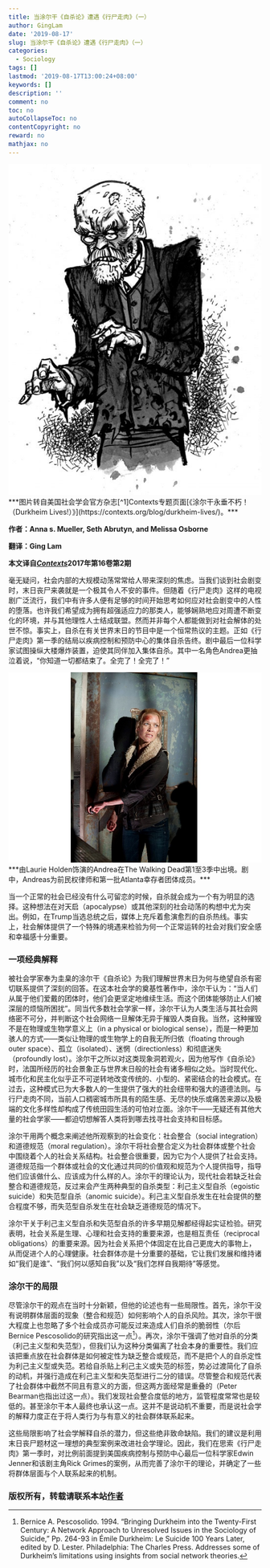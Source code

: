 ```yaml
---
title: 当涂尔干《自杀论》遭遇《行尸走肉》（一）
author: GingLam
date: '2019-08-17'
slug: 当涂尔干《自杀论》遭遇《行尸走肉》（一）
categories:
  - Sociology
tags: []
lastmod: '2019-08-17T13:00:24+08:00'
keywords: []
description: ''
comment: no
toc: no
autoCollapseToc: no
contentCopyright: no
reward: no
mathjax: no
---
```

<div align=center><img src="https://raw.githubusercontent.com/GingLam/Storage/master/zombie9.3-519x680.jpeg"></div>
<div align=center>
</div>
***图片转自美国社会学会官方杂志[^1]Contexts专题页面[《涂尔干永垂不朽！（Durkheim Lives!）》](https://contexts.org/blog/durkheim-lives/)。***

**作者：Anna s. Mueller, Seth Abrutyn, and Melissa Osborne**

**翻译：Ging Lam**

**本文译自[*Contexts*](https://journals.sagepub.com/doi/full/10.1177/1536504217714260)2017年第16卷第2期**

毫无疑问，社会内部的大规模动荡常常给人带来深刻的焦虑。当我们谈到社会剧变时，末日丧尸来袭就是一个极其令人不安的事件。但随着《行尸走肉》这样的电视剧广泛流行，我们中有许多人便有足够的时间开始思考如何应对社会剧变中的人性的堕落。也许我们希望成为拥有超强适应力的那类人，能够娴熟地应对周遭不断变化的环境，并与其他理性人士结成联盟。然而并非每个人都能做到对社会解体的处世不惊。事实上，自杀在有关世界末日的节目中是一个恒常热议的主题。正如《行尸走肉》第一季的结局以疾病控制和预防中心的集体自杀告终。剧中最后一位科学家试图操纵大楼爆炸装置，迫使其同伴加入集体自杀。其中一名角色Andrea更抽泣着说，“你知道一切都结束了。全完了！全完了！”

<!--more-->

<div align=center><img src="https://raw.githubusercontent.com/GingLam/Storage/master/Andrea.jpeg"></div>
<div align=center>
</div>
***由Laurie Holden饰演的Andrea在The Walking Dead第1至3季中出境。剧中，Andreas为前民权律师和第一批Atlanta幸存者团体成员。***

当一个正常的社会已经没有什么可留恋的时候，自杀就会成为一个有为明显的选择。这种想法在对天启（apocalypse）或其他深刻的社会动荡的构想中尤为突出。例如，在Trump当选总统之后，媒体上充斥着愈演愈烈的自杀热线。事实上，社会解体提供了一个特殊的境遇来检验为何一个正常运转的社会对我们安全感和幸福感十分重要。

### 一项经典解释

被社会学家奉为圭臬的涂尔干《自杀论》为我们理解世界末日为何与绝望自杀有密切联系提供了深刻的回答。在这本社会学的奠基性著作中，涂尔干认为：“当人们从属于他们爱戴的团体时，他们会更坚定地维续生活。而这个团体能够防止人们被深层的烦恼所困扰”。同当代多数社会学家一样，涂尔干认为人类生活与其社会网络密不可分，并判断这个社会网络一旦解体无异于摧毁人类自我。当然，这种摧毁不是在物理或生物学意义上（in a physical or biological sense），而是一种更加骇人的方式——类似让物理的或生物学上的自我无所归依（floating through outer space）、孤立（isolated）、迷惘（directionless）和彻底迷失（profoundly lost）。涂尔干之所以对这类现象洞若观火，因为他写作《自杀论》时，法国所经历的社会景象正与世界末日般的社会有诸多相似之处。当时现代化、城市化和民主化似乎正不可逆转地改变传统的、小型的、紧密结合的社会模式。在过去，这种模式已为大多数人的一生提供了强大的社会纽带和强大的道德法则。与行尸走肉不同，当前人口稠密城市所具有的陌生感、无尽的快乐或痛苦来源以及极端的文化多样性却构成了传统田园生活的可怕对立面。涂尔干——无疑还有其他大量的社会学家——都迫切想解答人类将到哪去找寻社会支持和目标感。

涂尔干用两个概念来阐述他所观察到的社会变化：社会整合（social integration）和道德规范（moral regulation）。涂尔干将社会整合定义为社会群体或整个社会中围绕着个人的社会关系结构。社会整合很重要，因为它为个人提供了社会支持。道德规范指一个群体或社会的文化通过共同的价值观和规范为个人提供指导，指导他们应该做什么、应该成为什么样的人。涂尔干的理论认为，现代社会若缺乏社会整合和道德规范，反过来会产生两种典型的自杀类型：利己主义型自杀（egoistic suicide）和失范型自杀（anomic suicide）。利己主义型自杀发生在社会提供的整合程度不够，而失范型自杀发生在社会缺乏道德规范的情况下。

涂尔干关于利己主义型自杀和失范型自杀的许多早期见解都经得起实证检验。研究表明，社会关系是生理、心理和社会支持的重要来源，也是相互责任（reciprocal obligations）的重要来源。因为社会关系把个体固定在比自己更庞大的事物上，从而促进个人的心理健康。社会群体亦是十分重要的基础，它让我们发展和维持诸如“我们是谁”、“我们何以感知自我”以及“我们怎样自我期待”等感觉。

### 涂尔干的局限

尽管涂尔干的观点在当时十分新颖，但他的论述也有一些局限性。首先，涂尔干没有说明群体层面的现象（整合和规范）如何影响个人的自杀风险。其次，涂尔干很大程度上也忽略了多个社会成员亦可能反过来造成人们自杀的脆弱性（尔后Bernice Pescosolido的研究指出这一点[^2]）。再次，涂尔干强调了他对自杀的分类（利己主义型和失范型），但我们认为这种分类偏离了社会本身的重要性。我们应该把重点放在社会群体是如何被定性为缺乏整合或规范，而不是把个人的自杀定性为利己主义型或失范。若给自杀贴上利己主义或失范的标签，势必过渡简化了自杀的动机，并强行造成在利己主义型和失范型进行二分的错误。尽管整合和规范代表了社会群体中截然不同且有意义的方面，但这两方面经常是重叠的（Peter  Bearman也指出过这一点）。我们发现社会整合度低的地方，监管程度常常也是较低的。甚至涂尔干本人最终也承认这一点。这并不是说动机不重要，而是说社会学的解释力度正在于将人类行为与有意义的社会群体联系起来。

这些局限影响了社会学解释自杀的潜力，但这些绝非致命缺陷。我们的建议是利用末日丧尸题材这一理想的典型案例来改进社会学理论。因此，我们在思索《行尸走肉》第一季时，对比例前面提到美国疾病控制与预防中心最后一位科学家Edwin Jenner和该剧主角Rick Grimes的案例，从而完善了涂尔干的理论，并确定了一些将群体层面与个人联系起来的机制。

[^1]: 注意，是官方杂志（official magazine）而不是官方期刊（official journal）。
[^2]: Bernice A. Pescosolido. 1994. “Bringing Durkheim into the Twenty-First Century: A Network Approach to Unresolved Issues in the Sociology of Suicide,” Pp. 264-93 in Émile Durkheim: Le Suicide 100 Years Later, edited by D. Lester. Philadelphia: The Charles Press. Addresses some of Durkheim’s limitations using insights from social network theories.

### 版权所有，转载请联系本站[作者](mailto:linj83@mail2.sysu.edu.cn)
